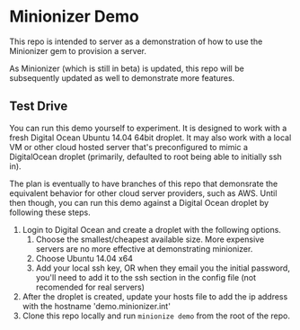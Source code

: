# Minionizer Demo

This repo is intended to server as a demonstration of how to use the Minionizer gem
to provision a server.

As Minionizer (which is still in beta) is updated, this repo will be subsequently
updated as well to demonstrate more features.

## Test Drive

You can run this demo yourself to experiment. It is designed to work with a fresh 
Digital Ocean Ubuntu 14.04 64bit droplet. It may also work with a local VM or other
cloud hosted server that's preconfigured to mimic a DigitalOcean droplet (primarily, 
defaulted to root being able to initially ssh in).

The plan is eventually to have branches of this repo that demonsrate the equivalent
behavior for other cloud server providers, such as AWS.  Until then though, you can
run this demo against a Digital Ocean droplet by following these steps.

1. Login to Digital Ocean and create a droplet with the following options.
    1. Choose the smallest/cheapest available size. More expensive servers are no
       more effective at demonstrating minionizer.
    2. Choose Ubuntu 14.04 x64
    3. Add your local ssh key, OR when they email you the initial password, you'll
       need to add it to the ssh section in the config file (not recomended for 
       real servers)
2. After the droplet is created, update your hosts file to add the ip address
   with the hostname 'demo.minionizer.int'             
3. Clone this repo locally and run `minionize demo` from the root of the repo.
 
